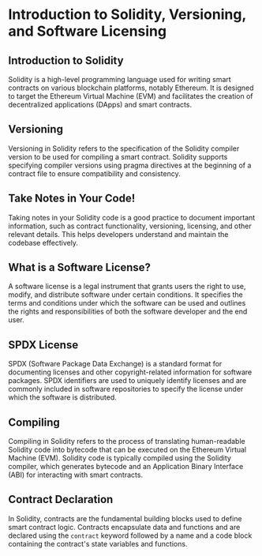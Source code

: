 # Introduction to Solidity, Versioning, and Software Licensing

## Introduction to Solidity
Solidity is a high-level programming language used for writing smart contracts on various blockchain platforms, notably Ethereum. It is designed to target the Ethereum Virtual Machine (EVM) and facilitates the creation of decentralized applications (DApps) and smart contracts.

## Versioning
Versioning in Solidity refers to the specification of the Solidity compiler version to be used for compiling a smart contract. Solidity supports specifying compiler versions using pragma directives at the beginning of a contract file to ensure compatibility and consistency.

## Take Notes in Your Code!
Taking notes in your Solidity code is a good practice to document important information, such as contract functionality, versioning, licensing, and other relevant details. This helps developers understand and maintain the codebase effectively.

## What is a Software License?
A software license is a legal instrument that grants users the right to use, modify, and distribute software under certain conditions. It specifies the terms and conditions under which the software can be used and outlines the rights and responsibilities of both the software developer and the end user.

## SPDX License
SPDX (Software Package Data Exchange) is a standard format for documenting licenses and other copyright-related information for software packages. SPDX identifiers are used to uniquely identify licenses and are commonly included in software repositories to specify the license under which the software is distributed.

## Compiling
Compiling in Solidity refers to the process of translating human-readable Solidity code into bytecode that can be executed on the Ethereum Virtual Machine (EVM). Solidity code is typically compiled using the Solidity compiler, which generates bytecode and an Application Binary Interface (ABI) for interacting with smart contracts.

## Contract Declaration
In Solidity, contracts are the fundamental building blocks used to define smart contract logic. Contracts encapsulate data and functions and are declared using the `contract` keyword followed by a name and a code block containing the contract's state variables and functions.

